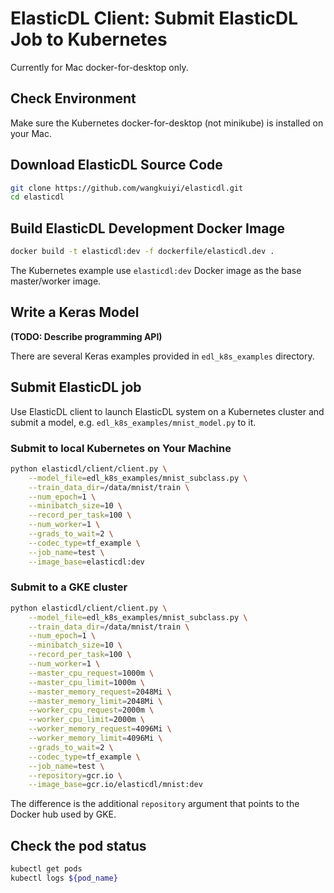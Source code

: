 # ElasticDL Client: Submit ElasticDL Job to Kubernetes 

Currently for Mac docker-for-desktop only.

## Check Environment

Make sure the Kubernetes docker-for-desktop (not minikube) is installed on your Mac.

## Download ElasticDL Source Code
```bash
git clone https://github.com/wangkuiyi/elasticdl.git
cd elasticdl
```

## Build ElasticDL Development Docker Image
```bash
docker build -t elasticdl:dev -f dockerfile/elasticdl.dev .
```
The Kubernetes example use `elasticdl:dev` Docker image as the base master/worker image.


## Write a Keras Model

**(TODO: Describe programming API)**

There are several Keras examples provided in `edl_k8s_examples` directory.

## Submit ElasticDL job

Use ElasticDL client to launch ElasticDL system on a Kubernetes cluster and submit a model, e.g. `edl_k8s_examples/mnist_model.py` to it.

### Submit to local Kubernetes on Your Machine

```bash
python elasticdl/client/client.py \
    --model_file=edl_k8s_examples/mnist_subclass.py \
    --train_data_dir=/data/mnist/train \
    --num_epoch=1 \
    --minibatch_size=10 \
    --record_per_task=100 \
    --num_worker=1 \
    --grads_to_wait=2 \
    --codec_type=tf_example \
    --job_name=test \
    --image_base=elasticdl:dev
```

### Submit to a GKE cluster

```bash
python elasticdl/client/client.py \
    --model_file=edl_k8s_examples/mnist_subclass.py \
    --train_data_dir=/data/mnist/train \
    --num_epoch=1 \
    --minibatch_size=10 \
    --record_per_task=100 \
    --num_worker=1 \
    --master_cpu_request=1000m \
    --master_cpu_limit=1000m \
    --master_memory_request=2048Mi \
    --master_memory_limit=2048Mi \
    --worker_cpu_request=2000m \
    --worker_cpu_limit=2000m \
    --worker_memory_request=4096Mi \
    --worker_memory_limit=4096Mi \
    --grads_to_wait=2 \
    --codec_type=tf_example \
    --job_name=test \
    --repository=gcr.io \
    --image_base=gcr.io/elasticdl/mnist:dev
```
The difference is the additional `repository` argument that points to the Docker hub used by GKE.

## Check the pod status

```bash
kubectl get pods
kubectl logs ${pod_name}
```
